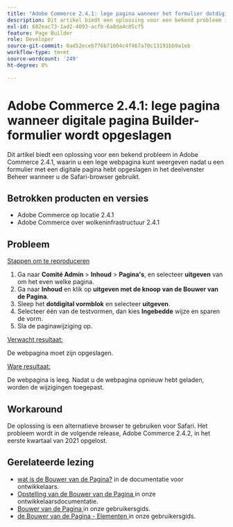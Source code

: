 ```yaml
---
title: "Adobe Commerce 2.4.1: lege pagina wanneer het formulier dotdigital Page Builder is opgeslagen"
description: Dit artikel biedt een oplossing voor een bekend probleem in Adobe Commerce 2.4.1, waarin u een lege webpagina kunt weergeven nadat u een formulier met een digitale pagina hebt opgeslagen in het deelvenster Beheer wanneer u de Safari-browser gebruikt.
exl-id: 682eac73-1ad2-4093-acfb-6a8da4c05cf5
feature: Page Builder
role: Developer
source-git-commit: 0ad52eceb776b71604c4f467a70c13191bb9a1eb
workflow-type: tm+mt
source-wordcount: '249'
ht-degree: 0%

---
```


# Adobe Commerce 2.4.1: lege pagina wanneer digitale pagina Builder-formulier wordt opgeslagen

Dit artikel biedt een oplossing voor een bekend probleem in Adobe Commerce 2.4.1, waarin u een lege webpagina kunt weergeven nadat u een formulier met een digitale pagina hebt opgeslagen in het deelvenster Beheer wanneer u de Safari-browser gebruikt.

## Betrokken producten en versies

* Adobe Commerce op locatie 2.4.1
* Adobe Commerce over wolkeninfrastructuur 2.4.1

## Probleem

<u> Stappen om te reproduceren </u>

1. Ga naar **Comité Admin** > **Inhoud** > **Pagina&#39;s**, en selecteer **uitgeven** van om het even welke pagina.
1. Ga naar **Inhoud** en klik op **uitgeven met de knoop van de Bouwer van de Pagina**.
1. Sleep het **dotdigital vormblok** en selecteer **uitgeven**.
1. Selecteer één van de testvormen, dan kies **Ingebedde** wijze en sparen de vorm.
1. Sla de paginawijziging op.

<u> Verwacht resultaat:</u>

De webpagina moet zijn opgeslagen.

<u> Ware resultaat:</u>

De webpagina is leeg. Nadat u de webpagina opnieuw hebt geladen, worden de wijzigingen toegepast.

## Workaround

De oplossing is een alternatieve browser te gebruiken voor Safari. Het probleem wordt in de volgende release, Adobe Commerce 2.4.2, in het eerste kwartaal van 2021 opgelost.

## Gerelateerde lezing

* [ wat is de Bouwer van de Pagina?](https://devdocs.magento.com/page-builder/docs/) in de documentatie voor ontwikkelaars.
* [ Opstelling van de Bouwer van de Pagina ](https://experienceleague.adobe.com/docs/commerce-admin/page-builder/setup.html) in onze ontwikkelaarsdocumentatie.
* [ Bouwer van de Pagina ](https://docs.magento.com/user-guide/cms/page-builder.html) in onze gebruikersgids.
* [ de Bouwer van de Pagina - Elementen ](https://docs.magento.com/user-guide/cms/page-builder-elements.html) in onze gebruikersgids.
